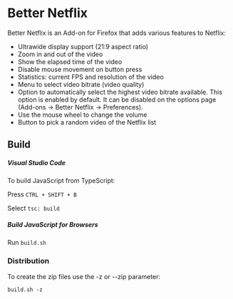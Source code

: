 # Better Netflix

Better Netflix is an Add-on for Firefox that adds various features to Netflix:
*   Ultrawide display support (21:9 aspect ratio)
*   Zoom in and out of the video
*   Show the elapsed time of the video
*   Disable mouse movement on button press
*   Statistics: current FPS and resolution of the video
*   Menu to select video bitrate (video quality)
*   Option to automatically select the highest video bitrate available. This option is enabled by default. It can be disabled on the options page (Add-ons → Better Netflix → Preferences).
*   Use the mouse wheel to change the volume
*   Button to pick a random video of the Netflix list

## Build

##### Visual Studio Code
To build JavaScript from TypeScript:

Press `CTRL + SHIFT + B`

Select `tsc: build`


##### Build JavaScript for Browsers
Run `build.sh`

### Distribution
To create the zip files use the -z or --zip parameter:

`build.sh -z`
